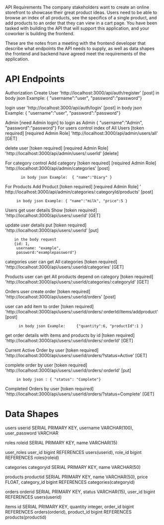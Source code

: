

API Requirements
The company stakeholders want to create an online storefront to showcase their great product ideas. Users need to be able to browse an index of all products, see the specifics of a single product, and add products to an order that they can view in a cart page. You have been tasked with building the API that will support this application, and your coworker is building the frontend.

These are the notes from a meeting with the frontend developer that describe what endpoints the API needs to supply, as well as data shapes the frontend and backend have agreed meet the requirements of the application.

# API Endpoints

Authorization
   Create User 'http://localhost:3000/api/auth/register' [post]
       in body json Example: { "username":"user", "password":"password"}

   login  user 'http://localhost:3000/api/auth/login' [post]
     in body json Example: { "username":"user", "password":"password"}

Admin [need Admin login]
   to login as Admin 
         { "username":"Admin", "password":"password"}
 For users  control
 index of All Users  [token required] [required Admin Role] 'http://localhost:3000/api/admin/users/all' [GET]
       
 delete user  [token required] [required Admin Role] 'http://localhost:3000/api/admin/users/:userId' [delete] 
    

For category control
    Add category  [token required] [required Admin Role] 'http://localhost:3000/api/admin/categories' [post]
         
           in body json Example:  { "name":"Diary" }

For Products
 Add Product [token required] [required Admin Role] ' http://localhost:3000/api/admin/categories/:categoryId/products' [post]
      
         in body json Example: { "name":"milk", "price":5 }
       
       


Users
   get user details
      Show [token required]  'http://localhost:3000/api/users/:userId' [GET]
       
   update user details
      put [token required]  'http://localhost:3000/api/users/:userId' [put]
        
        in the body request 
        {id: 1,
         username: "example",
         password:"examplepassword"}

categories 
     user can get All categories [token required] 'http://localhost:3000/api/users/:userId/categories' [GET]
       
     

Products
     user can get  All products depend on category [token required] 'http://localhost:3000/api/users/:userId/categories/:categoryId' [GET]
       


Orders
   user create order [token required] 'http://localhost:3000/api/users/:userId/orders' [post]
     
    
   user can add item to order [token required] 'http://localhost:3000/api/users/:userId/orders/:orderId/items/addproduct' [post]
      
          in body json Example:     {"quantity":6, "productId":1 }

   get order details with items and products by id   [token required] 'http://localhost:3000/api/users/:userId/orders/:orderId' [GET]
       

   Current Active Order by user [token required] 'http://localhost:3000/api/users/:userId/orders/?status=Active' [GET]
        

  complete order by user [token required] 'http://localhost:3000/api/users/:userId/orders/:orderId' [put]
     
         in body json : { "status": "Complete"}

  
   Completed Orders by user [token required] 'http://localhost:3000/api/users/:userId/orders/?status=Complete' [GET]
      




# Data Shapes


users
    userid SERIAL PRIMARY KEY,
    username VARCHAR(100),
    user_password VARCHAR

roles
    roleid SERIAL PRIMARY KEY,
    name VARCHAR(15)

user_roles
    user_id bigint REFERENCES users(userid),
    role_id bigint REFERENCES roles(roleid)

categories
    categoryid SERIAL PRIMARY KEY,
    name VARCHAR(50)

products
    productid SERIAL PRIMARY KEY,
    name VARCHAR(50),
    price FLOAT,
    category_id bigint REFERENCES categories(categoryid)

orders
   orderid SERIAL PRIMARY KEY,
    status VARCHAR(15),
    user_id bigint REFERENCES users(userid)


items
    id SERIAL PRIMARY KEY,
    quantity integer,
    order_id bigint REFERENCES orders(orderid),
    product_id bigint REFERENCES products(productid)

